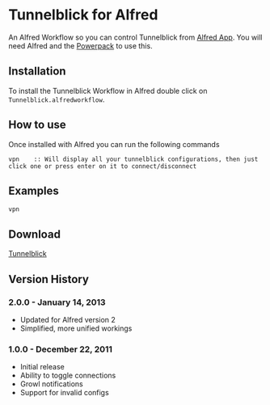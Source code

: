 # Tunnelblick for Alfred
An Alfred Workflow so you can control Tunnelblick from [Alfred App](http://alfredapp.com/). You will need Alfred and the [Powerpack](http://www.alfredapp.com/powerpack/) to use this.

## Installation
To install the Tunnelblick Workflow in Alfred double click on `Tunnelblick.alfredworkflow`.

## How to use
Once installed with Alfred you can run the following commands

```
vpn    :: Will display all your tunnelblick configurations, then just click one or press enter on it to connect/disconnect
```

## Examples
```
vpn
```

## Download
[Tunnelblick](https://github.com/phpfunk/alfred-tunnelblick/archive/v2.zip)

## Version History

### 2.0.0 - January 14, 2013

* Updated for Alfred version 2
* Simplified, more unified workings

### 1.0.0 - December 22, 2011

* Initial release
* Ability to toggle connections
* Growl notifications
* Support for invalid configs